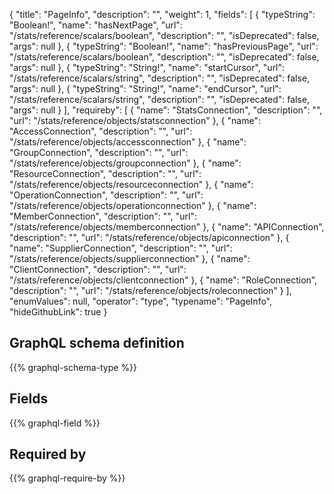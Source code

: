 {
  "title": "PageInfo",
  "description": "",
  "weight": 1,
  "fields": [
    {
      "typeString": "Boolean!",
      "name": "hasNextPage",
      "url": "/stats/reference/scalars/boolean",
      "description": "",
      "isDeprecated": false,
      "args": null
    },
    {
      "typeString": "Boolean!",
      "name": "hasPreviousPage",
      "url": "/stats/reference/scalars/boolean",
      "description": "",
      "isDeprecated": false,
      "args": null
    },
    {
      "typeString": "String!",
      "name": "startCursor",
      "url": "/stats/reference/scalars/string",
      "description": "",
      "isDeprecated": false,
      "args": null
    },
    {
      "typeString": "String!",
      "name": "endCursor",
      "url": "/stats/reference/scalars/string",
      "description": "",
      "isDeprecated": false,
      "args": null
    }
  ],
  "requireby": [
    {
      "name": "StatsConnection",
      "description": "",
      "url": "/stats/reference/objects/statsconnection"
    },
    {
      "name": "AccessConnection",
      "description": "",
      "url": "/stats/reference/objects/accessconnection"
    },
    {
      "name": "GroupConnection",
      "description": "",
      "url": "/stats/reference/objects/groupconnection"
    },
    {
      "name": "ResourceConnection",
      "description": "",
      "url": "/stats/reference/objects/resourceconnection"
    },
    {
      "name": "OperationConnection",
      "description": "",
      "url": "/stats/reference/objects/operationconnection"
    },
    {
      "name": "MemberConnection",
      "description": "",
      "url": "/stats/reference/objects/memberconnection"
    },
    {
      "name": "APIConnection",
      "description": "",
      "url": "/stats/reference/objects/apiconnection"
    },
    {
      "name": "SupplierConnection",
      "description": "",
      "url": "/stats/reference/objects/supplierconnection"
    },
    {
      "name": "ClientConnection",
      "description": "",
      "url": "/stats/reference/objects/clientconnection"
    },
    {
      "name": "RoleConnection",
      "description": "",
      "url": "/stats/reference/objects/roleconnection"
    }
  ],
  "enumValues": null,
  "operator": "type",
  "typename": "PageInfo",
  "hideGithubLink": true
}
## GraphQL schema definition

{{% graphql-schema-type %}}

## Fields

{{% graphql-field %}}

## Required by

{{% graphql-require-by %}}
